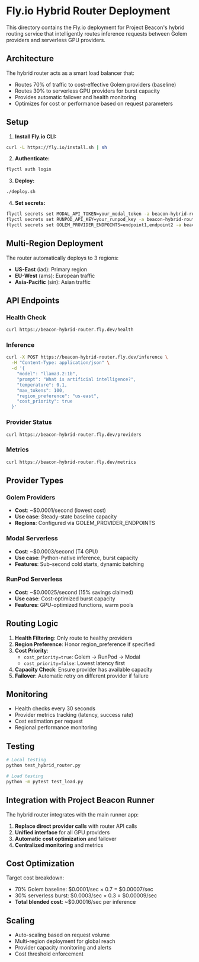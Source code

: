 # Fly.io Hybrid Router Deployment

This directory contains the Fly.io deployment for Project Beacon's hybrid routing service that intelligently routes inference requests between Golem providers and serverless GPU providers.

## Architecture

The hybrid router acts as a smart load balancer that:
- Routes 70% of traffic to cost-effective Golem providers (baseline)
- Routes 30% to serverless GPU providers for burst capacity
- Provides automatic failover and health monitoring
- Optimizes for cost or performance based on request parameters

## Setup

1. **Install Fly.io CLI:**
```bash
curl -L https://fly.io/install.sh | sh
```

2. **Authenticate:**
```bash
flyctl auth login
```

3. **Deploy:**
```bash
./deploy.sh
```

4. **Set secrets:**
```bash
flyctl secrets set MODAL_API_TOKEN=your_modal_token -a beacon-hybrid-router
flyctl secrets set RUNPOD_API_KEY=your_runpod_key -a beacon-hybrid-router
flyctl secrets set GOLEM_PROVIDER_ENDPOINTS=endpoint1,endpoint2 -a beacon-hybrid-router
```

## Multi-Region Deployment

The router automatically deploys to 3 regions:
- **US-East** (iad): Primary region
- **EU-West** (ams): European traffic
- **Asia-Pacific** (sin): Asian traffic

## API Endpoints

### Health Check
```bash
curl https://beacon-hybrid-router.fly.dev/health
```

### Inference
```bash
curl -X POST https://beacon-hybrid-router.fly.dev/inference \
  -H "Content-Type: application/json" \
  -d '{
    "model": "llama3.2:1b",
    "prompt": "What is artificial intelligence?",
    "temperature": 0.1,
    "max_tokens": 100,
    "region_preference": "us-east",
    "cost_priority": true
  }'
```

### Provider Status
```bash
curl https://beacon-hybrid-router.fly.dev/providers
```

### Metrics
```bash
curl https://beacon-hybrid-router.fly.dev/metrics
```

## Provider Types

### Golem Providers
- **Cost**: ~$0.0001/second (lowest cost)
- **Use case**: Steady-state baseline capacity
- **Regions**: Configured via GOLEM_PROVIDER_ENDPOINTS

### Modal Serverless
- **Cost**: ~$0.0003/second (T4 GPU)
- **Use case**: Python-native inference, burst capacity
- **Features**: Sub-second cold starts, dynamic batching

### RunPod Serverless
- **Cost**: ~$0.00025/second (15% savings claimed)
- **Use case**: Cost-optimized burst capacity
- **Features**: GPU-optimized functions, warm pools

## Routing Logic

1. **Health Filtering**: Only route to healthy providers
2. **Region Preference**: Honor region_preference if specified
3. **Cost Priority**: 
   - `cost_priority=true`: Golem → RunPod → Modal
   - `cost_priority=false`: Lowest latency first
4. **Capacity Check**: Ensure provider has available capacity
5. **Failover**: Automatic retry on different provider if failure

## Monitoring

- Health checks every 30 seconds
- Provider metrics tracking (latency, success rate)
- Cost estimation per request
- Regional performance monitoring

## Testing

```bash
# Local testing
python test_hybrid_router.py

# Load testing
python -m pytest test_load.py
```

## Integration with Project Beacon Runner

The hybrid router integrates with the main runner app:

1. **Replace direct provider calls** with router API calls
2. **Unified interface** for all GPU providers
3. **Automatic cost optimization** and failover
4. **Centralized monitoring** and metrics

## Cost Optimization

Target cost breakdown:
- 70% Golem baseline: $0.0001/sec × 0.7 = $0.00007/sec
- 30% serverless burst: $0.0003/sec × 0.3 = $0.00009/sec
- **Total blended cost**: ~$0.00016/sec per inference

## Scaling

- Auto-scaling based on request volume
- Multi-region deployment for global reach
- Provider capacity monitoring and alerts
- Cost threshold enforcement

